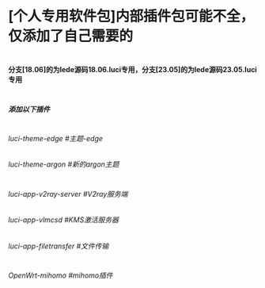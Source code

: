 # [个人专用软件包]内部插件包可能不全，仅添加了自己需要的

#
#### 分支[18.06]的为lede源码18.06.luci专用，分支[23.05]的为lede源码23.05.luci专用
#

##### 添加以下插件
#

###### luci-theme-edge    #主题-edge
###### luci-theme-argon    #新的argon主题
#
###### luci-app-v2ray-server   #V2ray服务端
###### luci-app-vlmcsd          #KMS激活服务器
###### luci-app-filetransfer   #文件传输
#
###### OpenWrt-mihomo   #mihomo插件
#
